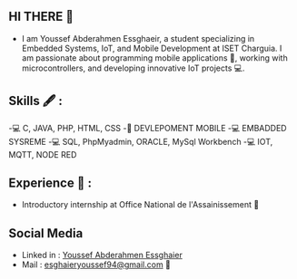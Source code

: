 ## HI THERE 👋

- I am Youssef Abderahmen Essghaeir, a student specializing in Embedded Systems, IoT, and Mobile Development at ISET Charguia. I am passionate about programming mobile applications 📱, working with microcontrollers, and developing innovative IoT projects 💻.

## Skills 🖋 :
-💻 C, JAVA, PHP, HTML, CSS
-📱 DEVLEPOMENT MOBILE 
-💻 EMBADDED SYSREME
-💻 SQL, PhpMyadmin, ORACLE, MySql Workbench
-💻 IOT, MQTT, NODE RED 

## Experience 💼 :
- Introductory internship at Office National de l'Assainissement 📝

## Social Media 
- Linked in : [Youssef Abderahmen Essghaier](https://www.linkedin.com/in/youssef-abderrahmen-essghaier-183093330/)
- Mail : esghaieryoussef94@gmail.com 📧

